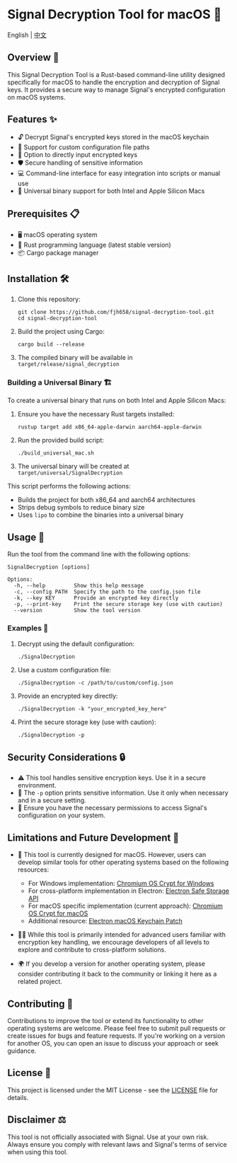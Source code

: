 # Signal Decryption Tool for macOS 🔐

English | [中文](README_zh.md)

## Overview 🌟

This Signal Decryption Tool is a Rust-based command-line utility designed specifically for macOS to handle the encryption and decryption of Signal keys. It provides a secure way to manage Signal's encrypted configuration on macOS systems.

## Features ✨

- 🔓 Decrypt Signal's encrypted keys stored in the macOS keychain
- 📁 Support for custom configuration file paths
- 🔑 Option to directly input encrypted keys
- 🛡️ Secure handling of sensitive information
- 💻 Command-line interface for easy integration into scripts or manual use
- 🍎 Universal binary support for both Intel and Apple Silicon Macs

## Prerequisites 📋

- 🖥️ macOS operating system
- 🦀 Rust programming language (latest stable version)
- 📦 Cargo package manager

## Installation 🛠️

1. Clone this repository:
   
   ```
   git clone https://github.com/fjh658/signal-decryption-tool.git
   cd signal-decryption-tool
   ```

2. Build the project using Cargo:
   
   ```
   cargo build --release
   ```

3. The compiled binary will be available in `target/release/signal_decryption`

### Building a Universal Binary 🏗️

To create a universal binary that runs on both Intel and Apple Silicon Macs:

1. Ensure you have the necessary Rust targets installed:
   
   ```
   rustup target add x86_64-apple-darwin aarch64-apple-darwin
   ```

2. Run the provided build script:
   
   ```
   ./build_universal_mac.sh
   ```

3. The universal binary will be created at `target/universal/SignalDecryption`

This script performs the following actions:

- Builds the project for both x86_64 and aarch64 architectures
- Strips debug symbols to reduce binary size
- Uses `lipo` to combine the binaries into a universal binary

## Usage 📝

Run the tool from the command line with the following options:

```
SignalDecryption [options]

Options:
  -h, --help         Show this help message
  -c, --config PATH  Specify the path to the config.json file
  -k, --key KEY      Provide an encrypted key directly
  -p, --print-key    Print the secure storage key (use with caution)
  --version          Show the tool version
```

### Examples 🌈

1. Decrypt using the default configuration:
   
   ```
   ./SignalDecryption
   ```

2. Use a custom configuration file:
   
   ```
   ./SignalDecryption -c /path/to/custom/config.json
   ```

3. Provide an encrypted key directly:
   
   ```
   ./SignalDecryption -k "your_encrypted_key_here"
   ```

4. Print the secure storage key (use with caution):
   
   ```
   ./SignalDecryption -p
   ```

## Security Considerations 🔒

- ⚠️ This tool handles sensitive encryption keys. Use it in a secure environment.
- 🚨 The `-p` option prints sensitive information. Use it only when necessary and in a secure setting.
- 🔐 Ensure you have the necessary permissions to access Signal's configuration on your system.

## Limitations and Future Development 🚀

* 📱 This tool is currently designed for macOS. However, users can develop similar tools for other operating systems based on the following resources:
  
  - For Windows implementation: [Chromium OS Crypt for Windows](https://chromium.googlesource.com/chromium/src/+/refs/tags/130.0.6686.2/components/os_crypt/sync/os_crypt_win.cc)
  - For cross-platform implementation in Electron: [Electron Safe Storage API](https://github.com/electron/electron/blob/41b8fdca5c53a41eabdad9a6a75b45bda4a6f37b/shell/browser/api/electron_api_safe_storage.cc)
  - For macOS specific implementation (current approach): [Chromium OS Crypt for macOS](https://chromium.googlesource.com/chromium/src/+/refs/tags/130.0.6686.2/components/os_crypt/sync/os_crypt_mac.mm)
  - Additional resource: [Electron macOS Keychain Patch](https://github.dev/electron/electron/blob/41b8fdca5c53a41eabdad9a6a75b45bda4a6f37b/patches/chromium/mas_avoid_private_macos_api_usage.patch.patch)

* 👨‍💻 While this tool is primarily intended for advanced users familiar with encryption key handling, we encourage developers of all levels to explore and contribute to cross-platform solutions.

* 🌍 If you develop a version for another operating system, please consider contributing it back to the community or linking it here as a related project.

## Contributing 🤝

Contributions to improve the tool or extend its functionality to other operating systems are welcome. Please feel free to submit pull requests or create issues for bugs and feature requests. If you're working on a version for another OS, you can open an issue to discuss your approach or seek guidance.

## License 📄

This project is licensed under the MIT License - see the [LICENSE](LICENSE) file for details.

## Disclaimer ⚖️

This tool is not officially associated with Signal. Use at your own risk. Always ensure you comply with relevant laws and Signal's terms of service when using this tool.
